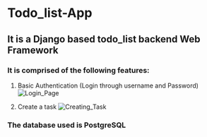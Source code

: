 # Todo_list-App

## It is a Django based todo_list backend Web Framework

### It is comprised of the following features:

1. Basic Authentication (Login through username and Password)
![Login_Page](https://user-images.githubusercontent.com/77161727/116565437-8083c180-a923-11eb-89fd-0f0f759be05b.PNG)

1. Create a task 
![Creating_Task](https://user-images.githubusercontent.com/77161727/116565712-bc1e8b80-a923-11eb-9ec2-bf8d2b671731.PNG)

### The database used is PostgreSQL
